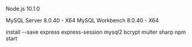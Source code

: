 Node.js 10.1.0

MySQL Server 8.0.40 - X64
MySQL Workbench 8.0.40 - X64

install --save express express-session mysql2 bcrypt multer sharp
npm start